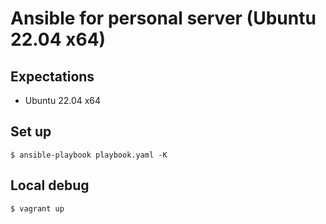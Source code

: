 # Ansible for personal server (Ubuntu 22.04 x64)

## Expectations

- Ubuntu 22.04 x64

## Set up

```
$ ansible-playbook playbook.yaml -K
```

## Local debug

```
$ vagrant up
```
